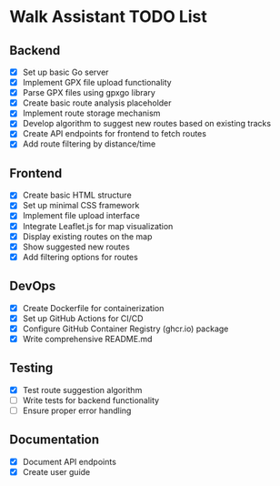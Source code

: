 # Walk Assistant TODO List

## Backend
- [x] Set up basic Go server
- [x] Implement GPX file upload functionality
- [x] Parse GPX files using gpxgo library
- [x] Create basic route analysis placeholder
- [x] Implement route storage mechanism
- [x] Develop algorithm to suggest new routes based on existing tracks
- [x] Create API endpoints for frontend to fetch routes
- [x] Add route filtering by distance/time

## Frontend
- [x] Create basic HTML structure
- [x] Set up minimal CSS framework
- [x] Implement file upload interface
- [x] Integrate Leaflet.js for map visualization
- [x] Display existing routes on the map
- [x] Show suggested new routes
- [x] Add filtering options for routes

## DevOps
- [x] Create Dockerfile for containerization
- [x] Set up GitHub Actions for CI/CD
- [x] Configure GitHub Container Registry (ghcr.io) package
- [x] Write comprehensive README.md

## Testing
- [x] Test route suggestion algorithm
- [ ] Write tests for backend functionality
- [ ] Ensure proper error handling

## Documentation
- [x] Document API endpoints
- [x] Create user guide
